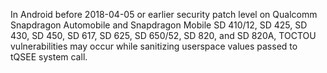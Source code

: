 In Android before 2018-04-05 or earlier security patch level on Qualcomm Snapdragon Automobile and Snapdragon Mobile SD 410/12, SD 425, SD 430, SD 450, SD 617, SD 625, SD 650/52, SD 820, and SD 820A, TOCTOU vulnerabilities may occur while sanitizing userspace values passed to tQSEE system call.
